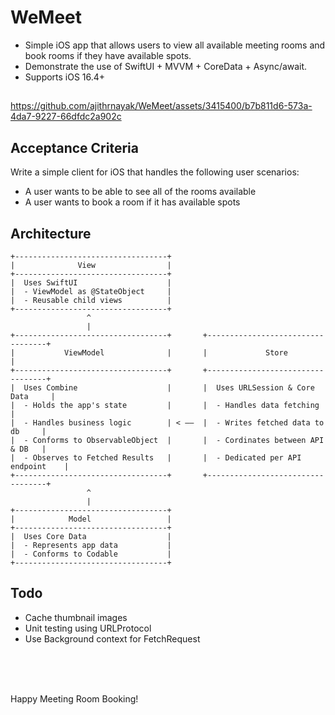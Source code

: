 # WeMeet

- Simple iOS app that allows users to view all available meeting rooms and book rooms if they have available spots.
- Demonstrate the use of SwiftUI + MVVM + CoreData + Async/await.
- Supports iOS 16.4+

## 

https://github.com/ajithrnayak/WeMeet/assets/3415400/b7b811d6-573a-4da7-9227-66dfdc2a902c

## Acceptance Criteria 

Write a simple client for iOS that handles the following user scenarios:
- A user wants to be able to see all of the rooms available
- A user wants to book a room if it has available spots

## Architecture 

    +----------------------------------+
    |              View                |
    +----------------------------------+
    |  Uses SwiftUI                    |
    |  - ViewModel as @StateObject     |
    |  - Reusable child views          |
    +----------------------------------+
                     ^
                     |
    +----------------------------------+       +----------------------------------+
    |           ViewModel              |       |             Store                |
    +----------------------------------+       +----------------------------------+
    |  Uses Combine                    |       |  Uses URLSession & Core Data     |
    |  - Holds the app's state         |       |  - Handles data fetching         |
    |  - Handles business logic        | < ––  |  - Writes fetched data to db     |
    |  - Conforms to ObservableObject  |       |  - Cordinates between API & DB   |
    |  - Observes to Fetched Results   |       |  - Dedicated per API endpoint    |
    +----------------------------------+       +----------------------------------+
                     ^
                     |
    +----------------------------------+
    |            Model                 |
    +----------------------------------+
    |  Uses Core Data                  |
    |  - Represents app data           |
    |  - Conforms to Codable           |
    +----------------------------------+


## Todo
- Cache thumbnail images
- Unit testing using URLProtocol
- Use Background context for FetchRequest

<br/>
<br/>
<br/>

Happy Meeting Room Booking!
